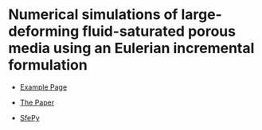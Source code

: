 Numerical simulations of large-deforming fluid-saturated porous media using an Eulerian incremental formulation
===============================================================================================================

* [Example Page](https://sfepy.org/sfepy_examples/example_largedef_porodyn/)

* [The Paper](https://doi.org/10.1016/j.advengsoft.2016.11.003)

* [SfePy](https://sfepy.org)
